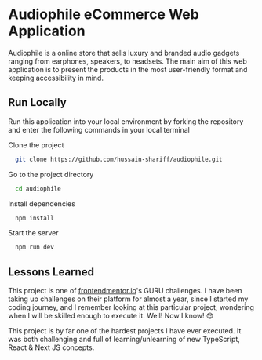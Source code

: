 # Audiophile eCommerce Web Application

Audiophile is a online store that sells luxury and branded audio gadgets ranging from earphones, speakers, to headsets. The main aim of this web application is to present the products in the most user-friendly format and keeping accessibility in mind. 

## Run Locally

Run this application into your local environment by forking the repository and enter the following commands in your local terminal

Clone the project

```bash
  git clone https://github.com/hussain-shariff/audiophile.git
```

Go to the project directory

```bash
  cd audiophile
```

Install dependencies

```bash
  npm install
```

Start the server

```bash
  npm run dev
```


## Lessons Learned

This project is one of [frontendmentor.io](https://frontendmentor.io)'s GURU challenges. I have been taking up challenges on their platform for almost a year, since I started my coding journey, and I remember looking at this particular project, wondering when I will be skilled enough to execute it. Well! Now I know! 😎

This project is by far one of the hardest projects I have ever executed. It was both challenging and full of learning/unlearning of new TypeScript, React & Next JS concepts. 


